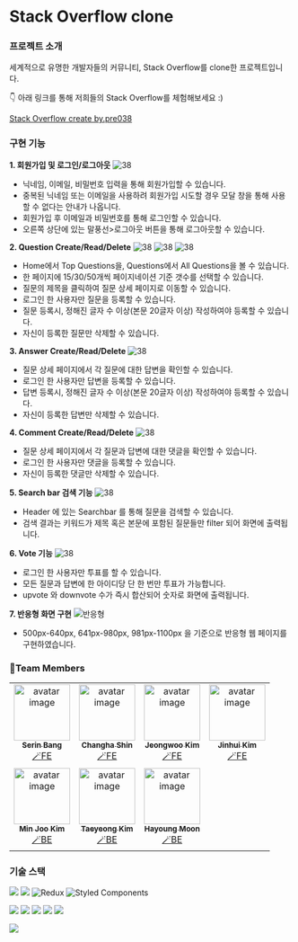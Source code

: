 # Stack Overflow clone

### 프로젝트 소개

세계적으로 유명한 개발자들의 커뮤니티, Stack Overflow를 clone한 프로젝트입니다.

👇 아래 링크를 통해 저희들의 Stack Overflow를 체험해보세요 :)

[Stack Overflow create by.pre038](http://pre-project-038-client.s3-website.ap-northeast-2.amazonaws.com)

### 구현 기능

**1. 회원가입 및 로그인/로그아웃**
![38](https://k.kakaocdn.net/dn/bYVy2D/btrQEJs2dsl/c3Bdy1JOWfIzLYOZ69cpnK/img.gif)

- 닉네임, 이메일, 비밀번호 입력을 통해 회원가입할 수 있습니다.
- 중복된 닉네임 또는 이메일을 사용하려 회원가입 시도할 경우 모달 창을 통해 사용할 수 없다는 안내가 나옵니다.
- 회원가입 후 이메일과 비밀번호를 통해 로그인할 수 있습니다.
- 오른쪽 상단에 있는 말풍선>로그아웃 버튼을 통해 로그아웃할 수 있습니다.

**2. Question Create/Read/Delete**
![38](https://k.kakaocdn.net/dn/bzqyBF/btrQDGctOcT/hVFGBq8jq0CD88sbqvyXKk/img.gif)
![38](https://k.kakaocdn.net/dn/99LGw/btrQz55ATVV/NGSkdk5lnFp44OdDsTb5n1/img.gif)
![38](https://k.kakaocdn.net/dn/xsbd1/btrQyWnmDFK/rkwEXa6KlKpYFDitoGsdN1/img.gif)

- Home에서 Top Questions을, Questions에서 All Questions을 볼 수 있습니다.
- 한 페이지에 15/30/50개씩 페이지네이션 기준 갯수를 선택할 수 있습니다.
- 질문의 제목을 클릭하여 질문 상세 페이지로 이동할 수 있습니다.
- 로그인 한 사용자만 질문을 등록할 수 있습니다.
- 질문 등록시, 정해진 글자 수 이상(본문 20글자 이상) 작성하여야 등록할 수 있습니다.
- 자신이 등록한 질문만 삭제할 수 있습니다.

**3. Answer Create/Read/Delete**
![38](https://k.kakaocdn.net/dn/CIa0S/btrQDk1OQ6U/sAHvb4RTcM0IqVMD27BMqK/img.gif)

- 질문 상세 페이지에서 각 질문에 대한 답변을 확인할 수 있습니다.
- 로그인 한 사용자만 답변을 등록할 수 있습니다.
- 답변 등록시, 정해진 글자 수 이상(본문 20글자 이상) 작성하여야 등록할 수 있습니다.
- 자신이 등록한 답변만 삭제할 수 있습니다.

**4. Comment Create/Read/Delete**
![38](https://k.kakaocdn.net/dn/cxihG9/btrQz6Q3fKT/0ckkx7YGxnTCs2o9nXXCWK/img.gif)

- 질문 상세 페이지에서 각 질문과 답변에 대한 댓글을 확인할 수 있습니다.
- 로그인 한 사용자만 댓글을 등록할 수 있습니다.
- 자신이 등록한 댓글만 삭제할 수 있습니다.

**5. Search bar 검색 기능**
![38](https://k.kakaocdn.net/dn/brK7JL/btrQDwVogur/bBZNxLYlonCf8E1tJl0sek/img.gif)

- Header 에 있는 Searchbar 를 통해 질문을 검색할 수 있습니다.
- 검색 결과는 키워드가 제목 혹은 본문에 포함된 질문들만 filter 되어 화면에 출력됩니다.

**6. Vote 기능**
![38](https://k.kakaocdn.net/dn/3QBYC/btrQDv93X3O/aokRd7Nb5nGsIkbu98eeFK/img.gif)

- 로그인 한 사용자만 투표를 할 수 있습니다.
- 모든 질문과 답변에 한 아이디당 단 한 번만 투표가 가능합니다.
- upvote 와 downvote 수가 즉시 합산되어 숫자로 화면에 출력됩니다.

**7. 반응형 화면 구현**
![반응형](https://k.kakaocdn.net/dn/bIum4g/btrQCVnO79Y/mwL6YNsf39VakbcMq5EoZ0/img.gif)

- 500px-640px, 641px-980px, 981px-1100px 을 기준으로 반응형 웹 페이지를 구현하였습니다.

### 🌟Team Members

<table>
  <tbody>
    <tr>
    <td align="center"><a href="https://github.com/serin-B"><img src="https://avatars.githubusercontent.com/u/107970881?v=4" width="100px;" alt="avatar image"/><br /><sub><b>Serin Bang</b></sub></a><br /><a href="https://github.com/codestates-seb/seb40_pre_038/commits?author=serin-B" title="Documentation">🪄FE</a></td>
    <td align="center"><a href="https://github.com/rosenfence"><img src="https://avatars.githubusercontent.com/u/90300215?v=4" width="100px;" alt="avatar image"/><br /><sub><b>Changha Shin</b></sub></a><br /><a href="https://github.com/codestates-seb/seb40_pre_038/commits?author=rosenfence" title="Documentation">🪄FE</a></td>
    <td align="center"><a href="https://github.com/jwo0o0"><img src="https://avatars.githubusercontent.com/u/70098708?v=4" width="100px;" alt="avatar image"/><br /><sub><b>Jeongwoo Kim</b></sub></a><br /><a href="https://github.com/codestates-seb/seb40_pre_038/commits?author=jwo0o0" title="Documentation">🪄FE</a></td>
    <td align="center"><a href="https://github.com/JinhuiKim"><img src="https://avatars.githubusercontent.com/u/20276678?v=4" width="100px;" alt="avatar image"/><br /><sub><b>Jinhui Kim</b></sub></a><br /><a href="https://github.com/codestates-seb/seb40_pre_038/commits?author=JinhuiKim" title="Documentation">🪄FE</a></td>
    </tr>
    <tr>
    <td align="center"><a href="https://github.com/JadeMK"><img src="https://avatars.githubusercontent.com/u/97623334?v=4" width="100px;" alt="avatar image"/><br /><sub><b>Min Joo Kim</b></sub></a><br /><a href="https://github.com/codestates-seb/seb40_pre_038/commits?author=JadeMK" title="Documentation">🪄BE</a></td>
    <td align="center"><a href="https://github.com/gnidinger"><img src="https://avatars.githubusercontent.com/u/13742045?v=4" width="100px;" alt="avatar image"/><br /><sub><b>Taeyeong Kim</b></sub></a><br /><a href="https://github.com/codestates-seb/seb40_pre_038/commits?author=gnidinger" title="Documentation">🪄BE</a></td>
    <td align="center"><a href="https://github.com/hayoung10"><img src="https://avatars.githubusercontent.com/u/39071652?v=4" width="100px;" alt="avatar image"/><br /><sub><b>Hayoung Moon</b></sub></a><br /><a href="https://github.com/codestates-seb/seb40_pre_038/commits?author=hayoung10" title="Documentation">🪄BE</a></td>
    </tr>
  </tbody>
</table>

### 기술 스택

<img src="https://img.shields.io/badge/javascript-F7DF1E?style=for-the-badge&logo=javascript&logoColor=black"> <img src="https://img.shields.io/badge/react-61DAFB?style=for-the-badge&logo=react&logoColor=black"> ![Redux](https://img.shields.io/badge/redux-%23593d88.svg?style=for-the-badge&logo=redux&logoColor=white) ![Styled Components](https://img.shields.io/badge/styled--components-DB7093?style=for-the-badge&logo=styled-components&logoColor=white)

<img src="https://img.shields.io/badge/java-007396?style=for-the-badge&logo=java&logoColor=white"> <img src="https://img.shields.io/badge/Spring-6DB33F?style=for-the-badge&logo=Spring&logoColor=white"> <img src="https://img.shields.io/badge/Spring Boot-6DB33F?style=for-the-badge&logo=springboot&logoColor=white"> <img src="https://img.shields.io/badge/Spring Security-6DB33F?style=for-the-badge&logo=SpringSecurity&logoColor=white"> <img src="https://img.shields.io/badge/mysql-4479A1?style=for-the-badge&logo=mysql&logoColor=white">

<img src="https://img.shields.io/badge/amazonaws-232F3E?style=for-the-badge&logo=amazonaws&logoColor=white">
